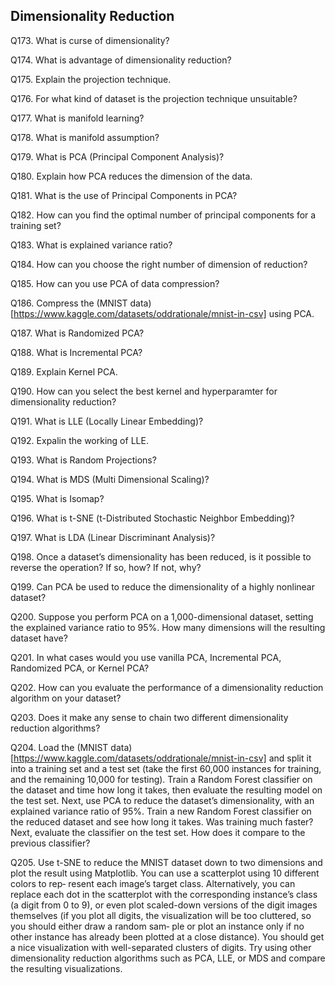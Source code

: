 ## Dimensionality Reduction

Q173. What is curse of dimensionality?

Q174. What is advantage of dimensionality reduction?

Q175. Explain the projection technique.

Q176. For what kind of dataset is the projection technique unsuitable?

Q177. What is manifold learning?

Q178. What is manifold assumption?

Q179. What is PCA (Principal Component Analysis)?

Q180. Explain how PCA reduces the dimension of the data.

Q181. What is the use of Principal Components in PCA?

Q182. How can you find the optimal number of principal components for a training set?

Q183. What is explained variance ratio?

Q184. How can you choose the right number of dimension of reduction?

Q185. How can you use PCA of data compression?

Q186. Compress the (MNIST data)[https://www.kaggle.com/datasets/oddrationale/mnist-in-csv] using PCA.

Q187. What is Randomized PCA?

Q188. What is Incremental PCA?

Q189. Explain Kernel PCA.

Q190. How can you select the best kernel and hyperparamter for dimensionality reduction?

Q191. What is LLE (Locally Linear Embedding)?

Q192. Expalin the working of LLE.

Q193. What is Random Projections?

Q194. What is MDS (Multi Dimensional Scaling)?

Q195. What is Isomap?

Q196. What is t-SNE (t-Distributed Stochastic Neighbor Embedding)?

Q197. What is LDA (Linear Discriminant Analysis)?

Q198. Once a dataset’s dimensionality has been reduced, is it possible to reverse the
operation? If so, how? If not, why?

Q199. Can PCA be used to reduce the dimensionality of a highly nonlinear dataset?

Q200. Suppose you perform PCA on a 1,000-dimensional dataset, setting the explained
variance ratio to 95%. How many dimensions will the resulting dataset have?

Q201. In what cases would you use vanilla PCA, Incremental PCA, Randomized PCA,
or Kernel PCA?

Q202. How can you evaluate the performance of a dimensionality reduction algorithm
on your dataset?

Q203. Does it make any sense to chain two different dimensionality reduction algorithms?

Q204. Load the (MNIST data)[https://www.kaggle.com/datasets/oddrationale/mnist-in-csv] and split it into a training set and a test set (take the first 60,000 instances for training, and the remaining 10,000 for testing). Train a Random Forest classifier on the dataset and time how long it takes, then evaluate the resulting model on the test set. Next, use PCA to reduce the dataset’s dimensionality, with an explained variance ratio of 95%. Train a new Random Forest classifier on the reduced dataset and see how long it takes. Was training much faster? Next, evaluate the classifier on the test set. How does it compare to the previous classifier?

Q205. Use t-SNE to reduce the MNIST dataset down to two dimensions and plot the
result using Matplotlib. You can use a scatterplot using 10 different colors to rep‐
resent each image’s target class. Alternatively, you can replace each dot in the
scatterplot with the corresponding instance’s class (a digit from 0 to 9), or even
plot scaled-down versions of the digit images themselves (if you plot all digits,
the visualization will be too cluttered, so you should either draw a random sam‐
ple or plot an instance only if no other instance has already been plotted at a
close distance). You should get a nice visualization with well-separated clusters of
digits. Try using other dimensionality reduction algorithms such as PCA, LLE, or
MDS and compare the resulting visualizations.
